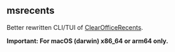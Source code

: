## msrecents

Better rewritten CLI/TUI of [ClearOfficeRecents](https://github.com/kenf1/ClearOfficeRecents/tree/main/Go).

**Important: For macOS (darwin) x86_64 or arm64 only.**
